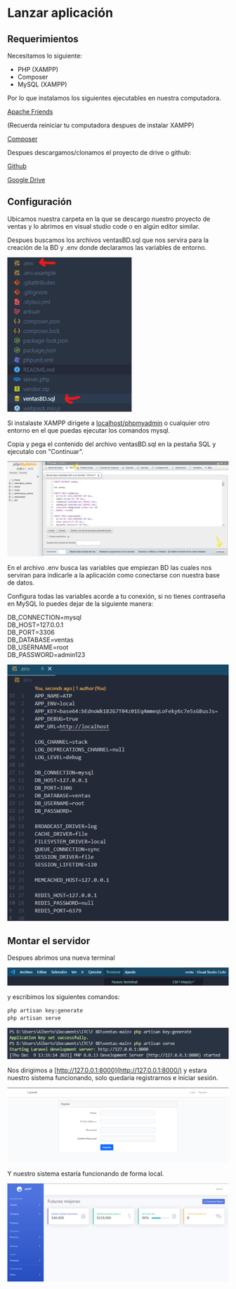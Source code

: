 # Lanzar aplicación

## Requerimientos

Necesitamos lo siguiente:

- PHP (XAMPP)
- Composer
- MySQL (XAMPP)

Por lo que instalamos los siguientes ejecutables en nuestra computadora.

[Apache Friends](https://www.apachefriends.org/es/index.html)

(Recuerda reiniciar tu computadora despues de instalar XAMPP)

[Composer](https://getcomposer.org/download/)

Despues descargamos/clonamos el proyecto de drive o github:

[Github](https://github.com/AlbertoValenciaMX/ventas)

[Google Drive](https://drive.google.com/drive/folders/1f0qWpcLXk8CsQShaBWZlhBA3-DqY2k1X?usp=sharing)

## Configuración
Ubicamos nuestra carpeta en la que se descargo nuestro proyecto de ventas y lo abrimos en visual studio code o en algún editor similar.

Despues buscamos los archivos ventasBD.sql que nos servira para la creación de la BD y .env donde declaramos las variables de entorno.

![vsc - carpetas](resources/img/carpetas.png)

Si instalaste XAMPP dirigete a [localhost/phpmyadmin](http://localhost/phpmyadmin) o cualquier otro entorno en el que puedas ejecutar los comandos mysql.

Copia y pega el contenido del archivo ventasBD.sql en la pestaña SQL y ejecutalo con "Continuar".

![phpmyadmin](resources/img/phpmyadmin.png)

En el archivo .env busca las variables que empiezan BD las cuales nos serviran para indicarle a la aplicación como conectarse con nuestra base de datos.

Configura todas las variables acorde a tu conexión, si no tienes contraseña en MySQL lo puedes dejar de la siguiente manera:

DB_CONNECTION=mysql  
DB_HOST=127.0.0.1  
DB_PORT=3306  
DB_DATABASE=ventas  
DB_USERNAME=root  
DB_PASSWORD=admin123  

![variables bd](resources/img/variables.png)

## Montar el servidor

Despues abrimos una nueva terminal

![Terminal](resources/img/terminal.png)

y escribimos los siguientes comandos:

```bash
php artisan key:generate
php artisan serve
```

![salida](resources/img/salida.png)

Nos dirigimos a [http://127.0.0.1:8000](http://127.0.0.1:8000/) y estara nuestro sistema funcionando, solo quedaria registrarnos e iniciar sesión.

![login](resources/img/login.png)

Y nuestro sistema estaría funcionando de forma local.

![sistema](resources/img/programa.png)
